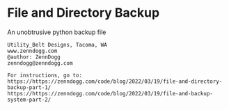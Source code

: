 # File and Directory Backup
An unobtrusive python backup file

    Utility_Belt Designs, Tacoma, WA
    www.zenndogg.com
    @author: ZennDogg
    zenndogg@zenndogg.com
    
    For instructions, go to:
    https://https://zenndogg.com/code/blog/2022/03/19/file-and-directory-backup-part-1/
    https://https://zenndogg.com/code/blog/2022/03/19/file-and-backup-system-part-2/
